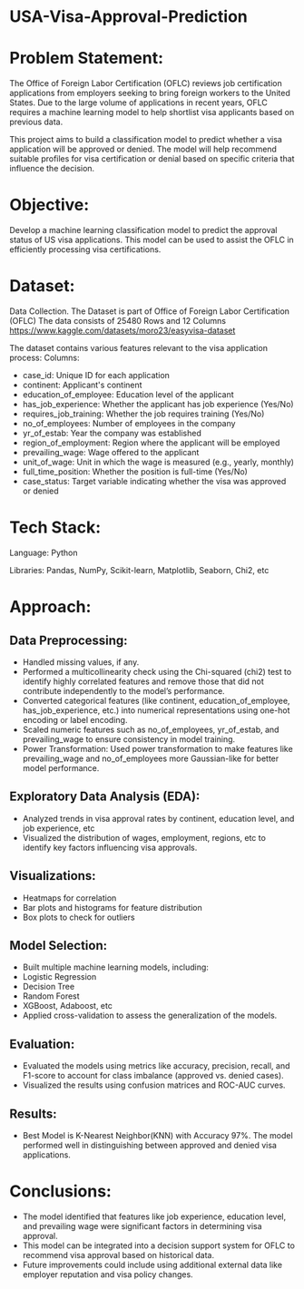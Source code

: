 # USA-Visa-Approval-Prediction 

# Problem Statement:
The Office of Foreign Labor Certification (OFLC) reviews job certification applications from employers seeking to bring foreign workers to the United States. Due to the large volume of applications in recent years, OFLC requires a machine learning model to help shortlist visa applicants based on previous data.

This project aims to build a classification model to predict whether a visa application will be approved or denied. The model will help recommend suitable profiles for visa certification or denial based on specific criteria that influence the decision.

# Objective:
Develop a machine learning classification model to predict the approval status of US visa applications. This model can be used to assist the OFLC in efficiently processing visa certifications.

# Dataset:
Data Collection.
The Dataset is part of Office of Foreign Labor Certification (OFLC)
The data consists of 25480 Rows and 12 Columns
https://www.kaggle.com/datasets/moro23/easyvisa-dataset

The dataset contains various features relevant to the visa application process:
Columns:
- case_id: Unique ID for each application
- continent: Applicant's continent
- education_of_employee: Education level of the applicant
- has_job_experience: Whether the applicant has job experience (Yes/No)
- requires_job_training: Whether the job requires training (Yes/No)
- no_of_employees: Number of employees in the company
- yr_of_estab: Year the company was established
- region_of_employment: Region where the applicant will be employed
- prevailing_wage: Wage offered to the applicant
- unit_of_wage: Unit in which the wage is measured (e.g., yearly, monthly)
- full_time_position: Whether the position is full-time (Yes/No)
- case_status: Target variable indicating whether the visa was approved or denied


# Tech Stack:
Language: Python

Libraries: Pandas, NumPy, Scikit-learn, Matplotlib, Seaborn, Chi2, etc

# Approach:
## Data Preprocessing:
- Handled missing values, if any.
- Performed a multicollinearity check using the Chi-squared (chi2) test to identify highly correlated features and remove those that did not contribute independently to the model’s performance.
- Converted categorical features (like continent, education_of_employee, has_job_experience, etc.) into numerical representations using one-hot encoding or label encoding.
- Scaled numeric features such as no_of_employees, yr_of_estab, and prevailing_wage to ensure consistency in model training.
- Power Transformation: Used power transformation to make features like prevailing_wage and no_of_employees more Gaussian-like for better model performance.

## Exploratory Data Analysis (EDA):
- Analyzed trends in visa approval rates by continent, education level, and job experience, etc
- Visualized the distribution of wages, employment, regions, etc to identify key factors influencing visa approvals.

## Visualizations:
- Heatmaps for correlation
- Bar plots and histograms for feature distribution
- Box plots to check for outliers

## Model Selection:
- Built multiple machine learning models, including:
- Logistic Regression
- Decision Tree
- Random Forest
- XGBoost, Adaboost, etc 
- Applied cross-validation to assess the generalization of the models.

## Evaluation:
* Evaluated the models using metrics like accuracy, precision, recall, and F1-score to account for class imbalance (approved vs. denied cases).
* Visualized the results using confusion matrices and ROC-AUC curves.

## Results:
* Best Model is K-Nearest Neighbor(KNN) with Accuracy 97%. The model performed well in distinguishing between approved and denied visa applications.

# Conclusions:
* The model identified that features like job experience, education level, and prevailing wage were significant factors in determining visa approval.
* This model can be integrated into a decision support system for OFLC to recommend visa approval based on historical data.
* Future improvements could include using additional external data like employer reputation and visa policy changes.


